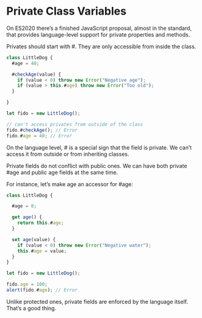 # Private Class Variables

On ES2020 there’s a finished JavaScript proposal, almost in the standard, that provides language-level support for private properties and methods.

Privates should start with #. They are only accessible from inside the class.

```js
class LittleDog {
  #age = 40;

  #checkAge(value) {
    if (value < 0) throw new Error("Negative age");
    if (value > this.#age) throw new Error("Too old");
  }

}

let fido = new LittleDog();

// can't access privates from outside of the class
fido.#checkAge(); // Error
fido.#age = 40; // Error
```

On the language level, # is a special sign that the field is private. We can’t access it from outside or from inheriting classes.

Private fields do not conflict with public ones. We can have both private #age and public age fields at the same time.

For instance, let’s make age an accessor for #age:

```js
class LittleDog {

  #age = 0;

  get age() {
    return this.#age;
  }

  set age(value) {
    if (value < 0) throw new Error("Negative water");
    this.#age = value;
  }
}

let fido = new LittleDog();

fido.age = 100;
alert(fido.#age); // Error
```

Unlike protected ones, private fields are enforced by the language itself. That’s a good thing.
